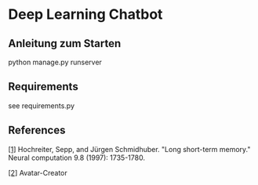 # Deep Learning Chatbot


## Anleitung zum Starten

python manage.py runserver

## Requirements

see requirements.py

## References

[[1]](http://citeseerx.ist.psu.edu/viewdoc/download?doi=10.1.1.676.4320&rep=rep1&type=pdf) Hochreiter, Sepp, and Jürgen Schmidhuber. "Long short-term memory." Neural computation 9.8 (1997): 1735-1780.

[[2]](https://getavataaars.com/) Avatar-Creator
